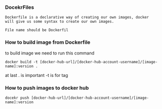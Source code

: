 ### DocekrFiles

```
Dockerfile is a declarative way of creating our own images, docker will give us some syntax to create our own images.

File name should be Dockerfil
```

### How to build image from Dockerfile
to build image we need to run this command

```
docker build -t [docker-hub-url]/[docker-hub-account-username]/[image-name]:version .

```

at last . is important
-t is for tag


### How to push images to docker hub

```
docekr push [docker-hub-url]/[docker-hub-account-username]/[image-name]:version

```

